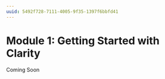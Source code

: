 ```yaml
---
uuid: 5492f728-7111-4005-9f35-1397f6bbfd41
---
```

# Module 1: Getting Started with Clarity

Coming Soon